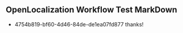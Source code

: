 ## OpenLocalization Workflow Test MarkDown
* 4754b819-bf60-4d46-84de-de1ea07fd877 thanks!

<!--HONumber=Feb17_HO2-->


